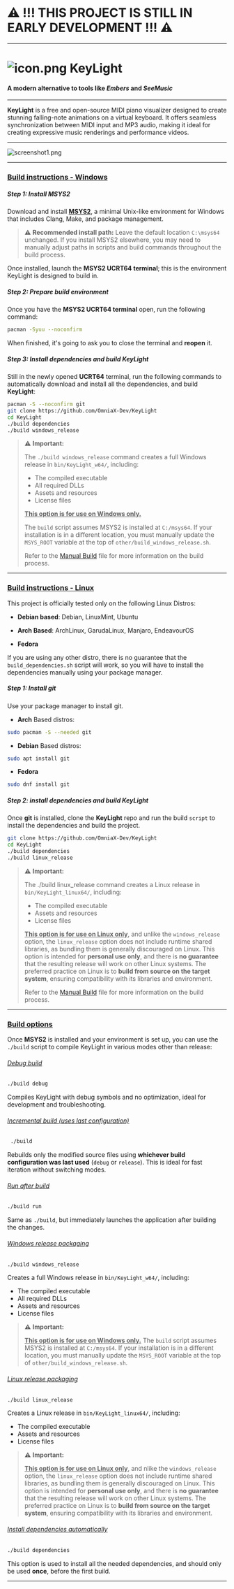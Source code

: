 # ⚠️ !!! THIS PROJECT IS STILL IN EARLY DEVELOPMENT !!! ⚠️

---

# ![icon.png](./other/icon.png) KeyLight

#### A modern alternative to tools like *Embers* and *SeeMusic*

---

**KeyLight** is a free and open-source MIDI piano visualizer designed to create stunning falling-note animations on a virtual keyboard. It offers seamless synchronization between MIDI input and MP3 audio, making it ideal for creating expressive music renderings and performance videos.

---

![screenshot1.png](./other/screenshots/screenshot1.png)

---

### <u>Build instructions - Windows</u>

##### Step 1: Install MSYS2

Download and install [**MSYS2**](https://www.msys2.org/), a minimal Unix-like environment for Windows that includes Clang, Make, and package management.

> ⚠️ **Recommended install path:**
> Leave the default location `C:\msys64` unchanged.
> If you install MSYS2 elsewhere, you may need to manually adjust paths in scripts and build commands throughout the build process.

Once installed, launch the **MSYS2 UCRT64 terminal**; this is the environment KeyLight is designed to build in.

##### Step 2: Prepare build environment

Once you have the **MSYS2 UCRT64 terminal** open, run the following command:

```bash
pacman -Syuu --noconfirm
```

When finished, it's going to ask you to close the terminal and **reopen** it.

##### Step 3: Install dependencies and build KeyLight

Still in the newly opened **UCRT64** terminal, run the following commands to automatically download and install all the dependencies, and build **KeyLight**:

```bash
pacman -S --noconfirm git
git clone https://github.com/OmniaX-Dev/KeyLight
cd KeyLight
./build dependencies
./build windows_release
```

> ⚠️ **Important:**
> 
> The `./build windows_release` command creates a full Windows release in `bin/KeyLight_w64/`, including:
> 
> - The compiled executable
> - All required DLLs
> - Assets and resources
> - License files
> 
> **<u>This option is for use on Windows only.</u>** 
> 
> The `build` script assumes MSYS2 is installed at `C:/msys64`.
> If your installation is in a different location, you must manually update the `MSYS_ROOT` variable at the top of `other/build_windows_release.sh`.
> 
> Refer to the [Manual Build](other/manual_build.md) file for more information on the build process.

---

### <u>Build instructions - Linux</u>

This project is officially tested only on the following Linux Distros:

- **Debian based**: Debian, LinuxMint, Ubuntu

- **Arch Based**: ArchLinux, GarudaLinux, Manjaro, EndeavourOS

- **Fedora**

If you are using any other distro, there is no guarantee that the `build_dependencies.sh` script will work, so you will have to install the dependencies manually using your package manager.

##### Step 1: Install git

Use your package manager to install git.

- **Arch** Based distros:

```bash
sudo pacman -S --needed git
```

- **Debian** Based distros:

```bash
sudo apt install git
```

- **Fedora**

```bash
sudo dnf install git
```

##### Step 2: install dependencies and build KeyLight

Once **git** is installed, clone the **KeyLight** repo and run the build `script` to install the dependencies and build the project.

```bash
git clone https://github.com/OmniaX-Dev/KeyLight
cd KeyLight
./build dependencies
./build linux_release
```

> ⚠️ **Important:**
> 
> The ./build linux_release command creates a Linux release in `bin/KeyLight_linux64/`, including:
> 
> - The compiled executable
> - Assets and resources
> - License files
> 
> **<u>This option is for use on Linux only</u>**, and unlike the `windows_release` option, the `linux_release` option does not include runtime shared libraries, as bundling them is generally discouraged on Linux.
> This option is intended for **personal use only**, and there is **no guarantee** that the resulting release will work on other Linux systems.
> The preferred practice on Linux is to **build from source on the target system**, ensuring compatibility with its libraries and environment.
> 
> Refer to the [Manual Build](other/manual_build.md) file for more information on the build process.

---

### <u>Build options</u>

Once **MSYS2** is installed and your environment is set up, you can use the `./build` script to compile KeyLight in various modes other than release:

###### <u>Debug build</u>

```bash
./build debug
```

Compiles KeyLight with debug symbols and no optimization, ideal for development and troubleshooting.

###### <u>Incremental build (uses last configuration)</u>

```bash
 ./build
```

Rebuilds only the modified source files using **whichever build configuration was last used** (`debug` or `release`).
This is ideal for fast iteration without switching modes.

###### <u>Run after build</u>

```bash
./build run
```

Same as `./build`, but immediately launches the application after building the changes.

###### <u>Windows release packaging</u>

```bash
./build windows_release
```

Creates a full Windows release in `bin/KeyLight_w64/`, including:

- The compiled executable
- All required DLLs
- Assets and resources
- License files

> ⚠️ **Important:** 
> 
> **<u>This option is for use on Windows only.</u>** The `build` script assumes MSYS2 is installed at `C:/msys64`.
> If your installation is in a different location, you must manually update the `MSYS_ROOT` variable at the top of `other/build_windows_release.sh`.

###### <u>Linux release packaging</u>

```bash
./build linux_release
```

Creates a Linux release in `bin/KeyLight_linux64/`, including:

- The compiled executable
- Assets and resources
- License files

> ⚠️ **Important:** 
> 
> **<u>This option is for use on Linux only</u>**, and nlike the `windows_release` option, the `linux_release` option does not include runtime shared libraries, as bundling them is generally discouraged on Linux.
> This option is intended for **personal use only**, and there is **no guarantee** that the resulting release will work on other Linux systems.
> The preferred practice on Linux is to **build from source on the target system**, ensuring compatibility with its libraries and environment.

###### <u>Install dependencies automatically</u>

```bash
./build dependencies
```

This option is used to install all the needed dependencies, and should only be used **once**, before the first build.

---
